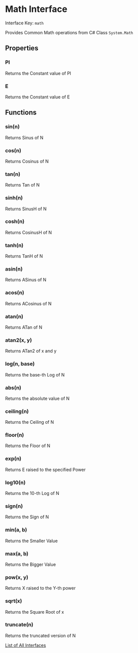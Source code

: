 # Math Interface

Interface Key: `math`

Provides Common Math operations from C# Class `System.Math`

## Properties

### PI
Returns the Constant value of PI

### E
Returns the Constant value of E

## Functions

### sin(n)
Returns Sinus of N

### cos(n)
Returns Cosinus of N

### tan(n)
Returns Tan of N

### sinh(n)
Returns SinusH of N

### cosh(n)
Returns CosinusH of N

### tanh(n)
Returns TanH of N

### asin(n)
Returns ASinus of N

### acos(n)
Returns ACosinus of N

### atan(n)
Returns ATan of N

### atan2(x, y)
Returns ATan2 of x and y

### log(n, base)
Returns the base-th Log of N

### abs(n)
Returns the absolute value of N

### ceiling(n)
Returns the Ceiling of N

### floor(n)
Returns the Floor of N

### exp(n)
Returns E raised to the specified Power

### log10(n)
Returns the 10-th Log of N

### sign(n)
Returns the Sign of N

### min(a, b)
Returns the Smaller Value

### max(a, b)
Returns the Bigger Value

### pow(x, y)
Returns X raised to the Y-th power

### sqrt(x)
Returns the Square Root of x

### truncate(n)
Returns the truncated version of N


[List of All Interfaces](./../Interfaces.md)